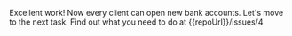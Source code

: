 Excellent work! Now every client can open new bank accounts. Let's move to the next task. Find out what you need to do at {{repoUrl}}/issues/4